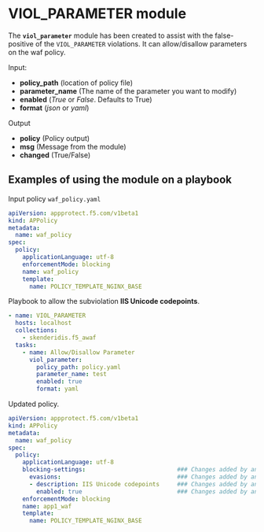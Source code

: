 # VIOL_PARAMETER module

The **`viol_parameter`** module has been created to assist with the false-positive of the `VIOL_PARAMETER` violations. It can allow/disallow parameters on the waf policy. 

Input:
- **policy_path** (location of policy file)
- **parameter_name** (The name of the parameter you want to modify)
- **enabled** (*True* or *False*. Defaults to True)
- **format** (*json* or *yaml*)

Output
- **policy** (Policy output)
- **msg** (Message from the module)
- **changed** (True/False)

## Examples of using the module on a playbook

  Input policy `waf_policy.yaml`
  ```yaml
  apiVersion: appprotect.f5.com/v1beta1
  kind: APPolicy
  metadata:
    name: waf_policy
  spec:
    policy:
      applicationLanguage: utf-8
      enforcementMode: blocking
      name: waf_policy
      template:
        name: POLICY_TEMPLATE_NGINX_BASE
  ```


  Playbook to allow the subviolation **IIS Unicode codepoints**.
  ```yaml
  - name: VIOL_PARAMETER
    hosts: localhost
    collections:
      - skenderidis.f5_awaf   
    tasks:
      - name: Allow/Disallow Parameter
        viol_parameter:
          policy_path: policy.yaml
          parameter_name: test
          enabled: true
          format: yaml
  ```

  Updated policy.
  ```yaml
  apiVersion: appprotect.f5.com/v1beta1
  kind: APPolicy
  metadata:
    name: waf_policy
  spec:
    policy:
      applicationLanguage: utf-8
      blocking-settings:                          ### Changes added by ansible module
        evasions:                                 ### Changes added by ansible module
        - description: IIS Unicode codepoints     ### Changes added by ansible module
          enabled: true                           ### Changes added by ansible module
      enforcementMode: blocking
      name: app1_waf
      template:
        name: POLICY_TEMPLATE_NGINX_BASE
  ```

